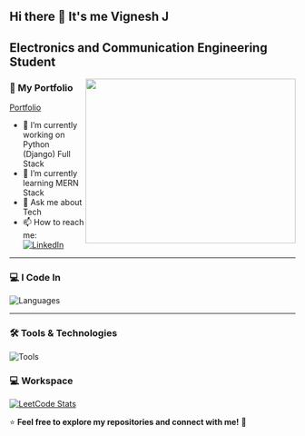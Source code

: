 ## Hi there 👋 It's me Vignesh J

## Electronics and Communication Engineering Student   
<img align="right" width="370" height= "290" src="https://i.pinimg.com/originals/47/f0/34/47f0342cec72b800463bf003eac1257e.gif">

### 📂 My Portfolio  
[Portfolio](https://vigneshdevj.pythonanywhere.com/)

- 🔭 I’m currently working on Python (Django) Full Stack
- 🌱 I’m currently learning MERN Stack
- 💬 Ask me about Tech
- 📫 How to reach me:
<br /> [![LinkedIn](https://img.shields.io/badge/LinkedIn-0077B5?style=for-the-badge&logo=linkedin&logoColor=white)](https://www.linkedin.com/in/vigneshj02/)  

---

### 💻 I Code In  
![Languages](https://skillicons.dev/icons?i=java,python,django,javascript,react,mysql,html,css,bootstrap,nodejs,express,mongodb,c)  

---

### 🛠️ Tools & Technologies  
![Tools](https://skillicons.dev/icons?i=git,github,vscode,eclipse,pycharm,postman)  


### 💻 Workspace
[![LeetCode Stats](https://leetcard.jacoblin.cool/pjYwDXaKUr?theme=dark&font=IBM%20Plex%20Sans)](https://leetcode.com/u/pjYwDXaKUr/)


⭐ **Feel free to explore my repositories and connect with me!** 🚀  

